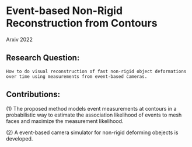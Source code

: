 # Event-based Non-Rigid Reconstruction from Contours

Arxiv 2022
    
## Research Question:
	How to do visual reconstruction of fast non-rigid object deformations over time using measurements from event-based cameras. 

## Contributions:
(1) The proposed method models event measurements at contours in a probabilistic way to  estimate the association likelihood of events to mesh faces and maximize the measurement likelihood.

(2) A event-based camera simulator for non-rigid deforming obejects is developed.

